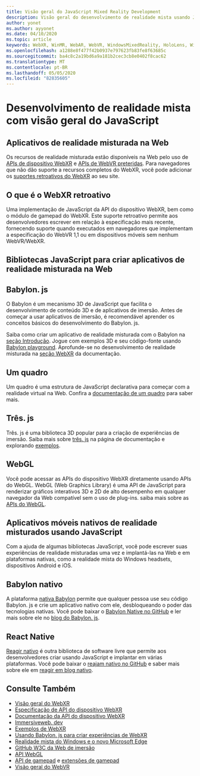 ```yaml
---
title: Visão geral do JavaScript Mixed Reality Development
description: Visão geral do desenvolvimento de realidade mista usando JavaScript para fones de ouvido de imersão Web, móvel e Windows.
author: yonet
ms.author: ayyonet
ms.date: 04/10/2020
ms.topic: article
keywords: WebXR, WinMR, WebAR, WebVR, WindowsMixedReality, HoloLens, Windows Mixed Reality, Web VR, Web XR, Web Mr, Web ar, 360, 360 vídeo, 360 vídeos, 360 Photo, 360 fotos, 360 Content, imersão Web, imersão-Web, IW, immersiveweb
ms.openlocfilehash: a1288e8f477f42b0937e797623fb83fe8f63685c
ms.sourcegitcommit: ba4c8c2a19bd6a9a181b2cec3cb8e0402f8cac62
ms.translationtype: MT
ms.contentlocale: pt-BR
ms.lasthandoff: 05/05/2020
ms.locfileid: "82835605"
---
```

# <a name="mixed-reality-development-with-javascript-overview"></a>Desenvolvimento de realidade mista com visão geral do JavaScript

## <a name="mixed-reality-applications-on-the-web"></a>Aplicativos de realidade misturada na Web

Os recursos de realidade misturada estão disponíveis na Web pelo uso de [APIs de dispositivo WebXR](https://developer.mozilla.org/en-US/docs/Web/API/WebXR_Device_API) e [APIs de WebVR preteridas](webxr-overview.md). Para navegadores que não dão suporte a recursos completos do WebXR, você pode adicionar os [suportes retroativos do WebXR](https://github.com/immersive-web/webxr-polyfill) ao seu site.

## <a name="what-is-webxr-polyfill"></a>O que é o WebXR retroativo

Uma implementação de JavaScript da API do dispositivo WebXR, bem como o módulo de gamepad do WebXR. Este suporte retroativo permite aos desenvolvedores escrever em relação à especificação mais recente, fornecendo suporte quando executados em navegadores que implementam a especificação do WebVR 1,1 ou em dispositivos móveis sem nenhum WebVR/WebXR.

## <a name="javascript-libraries-to-build-mixed-reality-applications-on-the-web"></a>Bibliotecas JavaScript para criar aplicativos de realidade misturada na Web

## <a name="babylonjs"></a>Babylon. js

O Babylon é um mecanismo 3D de JavaScript que facilita o desenvolvimento de conteúdo 3D e de aplicativos de imersão. Antes de começar a usar aplicativos de imersão, é recomendável aprender os conceitos básicos do desenvolvimento do Babylon. js.

Saiba como criar um aplicativo de realidade misturada com o Babylon na [seção Introdução](https://doc.babylonjs.com/). Jogue com exemplos 3D e seu código-fonte usando [Babylon playground](https://doc.babylonjs.com/examples/). Aprofunde-se no desenvolvimento de realidade misturada na [seção WebXR](https://doc.babylonjs.com/how_to/introduction_to_webxr) da documentação. 

## <a name="a-frame"></a>Um quadro

Um quadro é uma estrutura de JavaScript declarativa para começar com a realidade virtual na Web. Confira a [documentação de um quadro](https://aframe.io/) para saber mais.

## <a name="threejs"></a>Três. js

Três. js é uma biblioteca 3D popular para a criação de experiências de imersão. Saiba mais sobre [três. js](https://threejs.org/docs/index.html#manual/en/introduction/Creating-a-scene) na página de documentação e explorando [exemplos](https://threejs.org/examples/#webgl_animation_cloth).

## <a name="webgl"></a>WebGL

Você pode acessar as APIs do dispositivo WebXR diretamente usando APIs do WebGL. WebGL (Web Graphics Library) é uma API de JavaScript para renderizar gráficos interativos 3D e 2D de alto desempenho em qualquer navegador da Web compatível sem o uso de plug-ins. saiba mais sobre as [APIs do WebGL](https://developer.mozilla.org/en-US/docs/Web/API/WebGL_API).

## <a name="mixed-reality-native-mobile-applications-using-javascript"></a>Aplicativos móveis nativos de realidade misturados usando JavaScript

Com a ajuda de algumas bibliotecas JavaScript, você pode escrever suas experiências de realidade misturadas uma vez e implantá-las na Web e em plataformas nativas, como a realidade mista do Windows headsets, dispositivos Android e iOS.

## <a name="babylon-native"></a>Babylon nativo

A plataforma [nativa Babylon](https://www.babylonjs.com/native/) permite que qualquer pessoa use seu código Babylon. js e crie um aplicativo nativo com ele, desbloqueando o poder das tecnologias nativas. Você pode baixar o [Babylon Native no GitHub](https://github.com/BabylonJS/BabylonNative) e ler mais sobre ele no [blog do Babylon. js](https://medium.com/@babylonjs/babylon-native-821f1694fffc).

## <a name="react-native"></a>React Native

[Reagir nativo](https://reactnative.dev/) é outra biblioteca de software livre que permite aos desenvolvedores criar usando JavaScript e implantar em várias plataformas. Você pode baixar o [reajam nativo no GitHub](https://github.com/facebook/react-native) e saber mais sobre ele em [reagir em blog nativo](https://reactnative.dev/blog/).

## <a name="see-also"></a>Consulte Também

* [Visão geral do WebXR](webxr-overview.md)
* [Especificação de API do dispositivo WebXR](https://immersive-web.github.io/webxr/)
* [Documentação da API do dispositivo WebXR](https://developer.mozilla.org/en-US/docs/Web/API/WebXR_Device_API)
* [Immersiveweb. dev](https://immersiveweb.dev/)
* [Exemplos de WebXR](https://immersive-web.github.io/webxr-samples/)
* [Usando Babylon. js para criar experiências de WebXR](https://doc.babylonjs.com/how_to/introduction_to_webxr)
* [Realidade mista do Windows e o novo Microsoft Edge](https://docs.microsoft.com/windows/mixed-reality/new-microsoft-edge#introducing-the-new-microsoft-edge)
* [GitHub W3C da Web de imersão](https://github.com/immersive-web)
* [API WebGL](https://msdn.microsoft.com/library/bg182648(v=vs.85).aspx)
* [API de gamepad](https://msdn.microsoft.com/library/dn743630(v=vs.85).aspx) e [extensões de gamepad](https://w3c.github.io/gamepad/extensions.html)
* [Visão geral do WebVR](webvr-overview.md)

